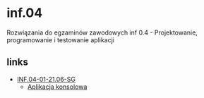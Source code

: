 # inf.04

Rozwiązania do egzaminów zawodowych inf 0.4 - Projektowanie, programowanie i testowanie aplikacji

## links

- [INF.04-01-21.06-SG]([https://github.com/n3v3m/inf.04](https://github.com/n3v3m/inf.04/tree/main/INF.04-01-21.06-SG))
  - [Aplikacja konsolowa](https://github.com/n3v3m/inf.04/tree/main/INF.04-01-21.06-SG/Aplikacja%20konsolowa)
